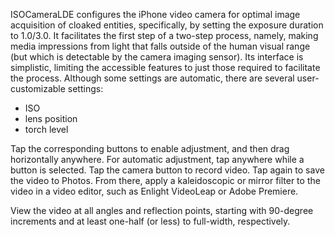 ISOCameraLDE configures the iPhone video camera for optimal image acquisition of cloaked entities, specifically, by setting the exposure duration to 1.0/3.0.
It facilitates the first step of a two-step process, namely, making media impressions from light that falls outside of the human visual range (but which is detectable by the camera imaging sensor).
Its interface is simplistic, limiting the accessible features to just those required to facilitate the process.
Although some settings are automatic, there are several user-customizable settings:

- ISO
- lens position
- torch level

Tap the corresponding buttons to enable adjustment, and then drag horizontally anywhere. For automatic adjustment, tap anywhere while a button is selected.
Tap the camera button to record video. Tap again to save the video to Photos.
From there, apply a kaleidoscopic or mirror filter to the video in a video editor, such as Enlight VideoLeap or Adobe Premiere.

View the video at all angles and reflection points, starting with 90-degree increments and at least one-half (or less) to full-width, respectively.
